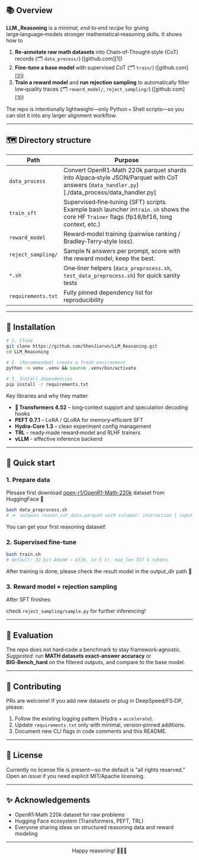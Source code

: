 ## 📚 Overview

**LLM \_Reasoning** is a *minimal, end‑to‑end recipe* for giving large‑language‑models stronger mathematical‑reasoning skills.
It shows how to

1. **Re‑annotate raw math datasets** into Chain‑of‑Thought‑style (CoT) records (🗂 `data_process/`) ([github.com][1])
2. **Fine‑tune a base model** with supervised CoT (🗂 `train/`) ([github.com][2])
3. **Train a reward model** and **run rejection sampling** to automatically filter low‑quality traces (🗂 `reward_model/`, `reject_sampling/`) ([github.com][3])

The repo is intentionally lightweight—only Python + Shell scripts—so you can slot it into any larger alignment workflow.

---

## 🗺️ Directory structure


| Path               | Purpose                                                                                                                                           |
| ------------------ | ------------------------------------------------------------------------------------------------------------------------------------------------- |
| `data_process`    | Convert OpenR1‑Math 220k parquet shards into Alpaca‑style JSON/Parquet with CoT answers (`data_handler.py`)[./data_process/data_handler.py]   |
| `train_sft`           | Supervised‑fine‑tuning (SFT) scripts. Example bash launcher in`train.sh` shows the core HF `Trainer` flags (fp16/bf16, long context, etc.)  |
| `reward_model`    | Reward‑model training (pairwise ranking / Bradley‑Terry‑style loss).                                                                           |
| `reject_sampling/` | Sample N answers per prompt, score with the reward model, keep the best.                                                                          |
| `*.sh`             | One‑liner helpers (`data_preprocess.sh`, `test_data_preprocess.sh`) for quick sanity tests                |
| `requirements.txt` | Fully pinned dependency list for reproducibility             |

---

## 🔧 Installation

```bash
# 1. Clone
git clone https://github.com/ShenJiarun/LLM_Reasoning.git
cd LLM_Reasoning

# 2. (Recommended) create a fresh environment
python -m venv .venv && source .venv/bin/activate

# 3. Install dependencies
pip install -r requirements.txt
```

Key libraries and why they matter

* **🤗 Transformers 4.52** – long‑context support and speculation decoding hooks
* **PEFT 0.7.1** – LoRA / QLoRA for memory‑efficient SFT
* **Hydra‑Core 1.3** – clean experiment config management
* **TRL** – ready‑made reward‑model and RLHF trainers
* **vLLM** - effective inference backend

---

## 🚀 Quick start

### 1. Prepare data

Plesase first download [open-r1/OpenR1-Math-220k](https://huggingface.co/datasets/open-r1/OpenR1-Math-220k/tree/472472d80032b525579a78b5fb8cf5c548ccccd4/extended) dataset from HuggingFace 🤗

```bash
bash data_preprocess.sh
# ➜  outputs reason_cot_data.parquet with columns: instruction | input | output
```

You can get your first reasoning dataset!

### 2. Supervised fine‑tune

```bash
bash train.sh
# default: 32‑bit AdamW → bf16, 1e‑5 lr, max_len 327 k tokens
```

After training is done, please check the result model in the output_dir path 🤗

### 3. Reward model + rejection sampling

After SFT finishes:

check `reject_sampling/sample.py` for further inferencing!

---

## 🧪 Evaluation

The repo does not hard‑code a benchmark to stay framework‑agnostic.
*Suggested*: run **MATH datasets exact‑answer accuracy** or **BIG‑Bench\_hard** on the filtered outputs, and compare to the base model.

---

## 🤝 Contributing

PRs are welcome! If you add new datasets or plug in DeepSpeed/FS‑DP, please:

1. Follow the existing logging pattern (Hydra + `accelerate`).
2. Update `requirements.txt` only with minimal, version‑pinned additions.
3. Document new CLI flags in code comments and this README.

---

## 📜 License

Currently no license file is present—so the default is “all rights reserved.”
Open an issue if you need explicit MIT/Apache licensing.

---

## ✨ Acknowledgements

* OpenR1‑Math 220k dataset for raw problems
* Hugging Face ecosystem (Transformers, PEFT, TRL)
* Everyone sharing ideas on structured reasoning data and reward modeling

---

<div style="text-align: center;">
  Happy reasoning! 🧠➕🤖
</div>
